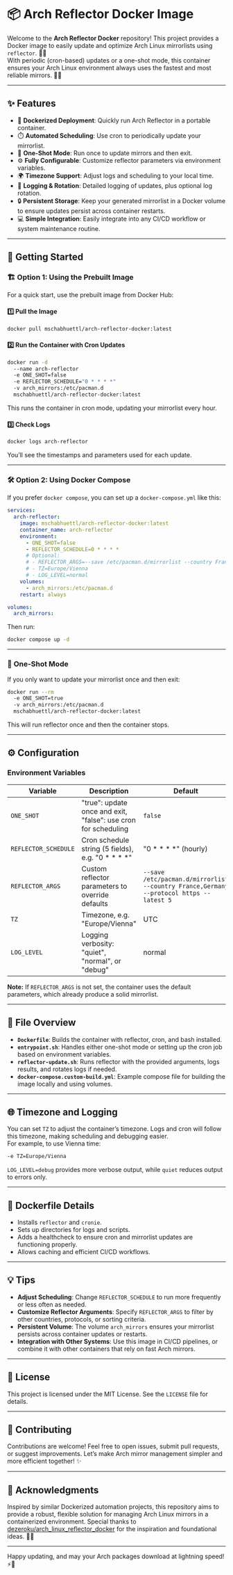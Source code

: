 # 📦 **Arch Reflector Docker Image**

Welcome to the **Arch Reflector Docker** repository! This project provides a Docker image to easily update and optimize Arch Linux mirrorlists using `reflector`. 🐳✨  
With periodic (cron-based) updates or a one-shot mode, this container ensures your Arch Linux environment always uses the fastest and most reliable mirrors. 🚀🔧

---

## ✨ **Features**
- 🐳 **Dockerized Deployment**: Quickly run Arch Reflector in a portable container.
- ⏱️ **Automated Scheduling**: Use cron to periodically update your mirrorlist.
- 🎯 **One-Shot Mode**: Run once to update mirrors and then exit.
- ⚙️ **Fully Configurable**: Customize reflector parameters via environment variables.
- 🌍 **Timezone Support**: Adjust logs and scheduling to your local time.
- 📜 **Logging & Rotation**: Detailed logging of updates, plus optional log rotation.
- 🔒 **Persistent Storage**: Keep your generated mirrorlist in a Docker volume to ensure updates persist across container restarts.
- 💻 **Simple Integration**: Easily integrate into any CI/CD workflow or system maintenance routine.

---

## 🚀 **Getting Started**

### 🏗️ **Option 1: Using the Prebuilt Image**
For a quick start, use the prebuilt image from Docker Hub:

#### 1️⃣ **Pull the Image**
```bash
docker pull mschabhuettl/arch-reflector-docker:latest
```

#### 2️⃣ **Run the Container with Cron Updates**
```bash
docker run -d 
  --name arch-reflector 
  -e ONE_SHOT=false 
  -e REFLECTOR_SCHEDULE="0 * * * *" 
  -v arch_mirrors:/etc/pacman.d 
  mschabhuettl/arch-reflector-docker:latest
```
This runs the container in cron mode, updating your mirrorlist every hour.

#### 3️⃣ **Check Logs**
```bash
docker logs arch-reflector
```
You’ll see the timestamps and parameters used for each update.

---

### 🛠️ **Option 2: Using Docker Compose**

If you prefer `docker compose`, you can set up a `docker-compose.yml` like this:

```yaml
services:
  arch-reflector:
    image: mschabhuettl/arch-reflector-docker:latest
    container_name: arch-reflector
    environment:
      - ONE_SHOT=false
      - REFLECTOR_SCHEDULE=0 * * * *
      # Optional:
      # - REFLECTOR_ARGS=--save /etc/pacman.d/mirrorlist --country France,Germany --protocol https --latest 5
      # - TZ=Europe/Vienna
      # - LOG_LEVEL=normal
    volumes:
      - arch_mirrors:/etc/pacman.d
    restart: always

volumes:
  arch_mirrors:
```

Then run:
```bash
docker compose up -d
```

---

### 🔄 **One-Shot Mode**

If you only want to update your mirrorlist once and then exit:
```bash
docker run --rm 
  -e ONE_SHOT=true 
  -v arch_mirrors:/etc/pacman.d 
  mschabhuettl/arch-reflector-docker:latest
```
This will run reflector once and then the container stops.

---

## ⚙️ **Configuration**

### Environment Variables

| Variable             | Description                                                      | Default                                     |
|----------------------|------------------------------------------------------------------|---------------------------------------------|
| `ONE_SHOT`           | "true": update once and exit, "false": use cron for scheduling   | `false`                                     |
| `REFLECTOR_SCHEDULE` | Cron schedule string (5 fields), e.g. "0 * * * *"                | "0 * * * *" (hourly)                        |
| `REFLECTOR_ARGS`     | Custom reflector parameters to override defaults                 | `--save /etc/pacman.d/mirrorlist --country France,Germany --protocol https --latest 5` |
| `TZ`                 | Timezone, e.g. "Europe/Vienna"                                   | UTC                                         |
| `LOG_LEVEL`          | Logging verbosity: "quiet", "normal", or "debug"                 | normal                                      |

**Note:** If `REFLECTOR_ARGS` is not set, the container uses the default parameters, which already produce a solid mirrorlist.

---

## 📂 **File Overview**
- **`Dockerfile`**: Builds the container with reflector, cron, and bash installed.
- **`entrypoint.sh`**: Handles either one-shot mode or setting up the cron job based on environment variables.
- **`reflector-update.sh`**: Runs reflector with the provided arguments, logs results, and rotates logs if needed.
- **`docker-compose.custom-build.yml`**: Example compose file for building the image locally and using volumes.

---

## 🌐 **Timezone and Logging**
You can set `TZ` to adjust the container’s timezone. Logs and cron will follow this timezone, making scheduling and debugging easier.  
For example, to use Vienna time:
```bash
-e TZ=Europe/Vienna
```

`LOG_LEVEL=debug` provides more verbose output, while `quiet` reduces output to errors only.

---

## 🔧 **Dockerfile Details**
- Installs `reflector` and `cronie`.
- Sets up directories for logs and scripts.
- Adds a healthcheck to ensure cron and mirrorlist updates are functioning properly.
- Allows caching and efficient CI/CD workflows.

---

## 💡 **Tips**
- **Adjust Scheduling**: Change `REFLECTOR_SCHEDULE` to run more frequently or less often as needed.
- **Customize Reflector Arguments**: Specify `REFLECTOR_ARGS` to filter by other countries, protocols, or sorting criteria.
- **Persistent Volume**: The volume `arch_mirrors` ensures your mirrorlist persists across container updates or restarts.
- **Integration with Other Systems**: Use this image in CI/CD pipelines, or combine it with other containers that rely on fast Arch mirrors.

---

## 📜 **License**
This project is licensed under the MIT License. See the `LICENSE` file for details.

---

## 🤝 **Contributing**
Contributions are welcome! Feel free to open issues, submit pull requests, or suggest improvements. Let’s make Arch mirror management simpler and more efficient together! ✨

---

## 🙏 **Acknowledgments**
Inspired by similar Dockerized automation projects, this repository aims to provide a robust, flexible solution for managing Arch Linux mirrors in a containerized environment. Special thanks to [dezeroku/arch_linux_reflector_docker](https://github.com/dezeroku/arch_linux_reflector_docker) for the inspiration and foundational ideas. 🙌🎉

---

Happy updating, and may your Arch packages download at lightning speed! ⚡🐧
